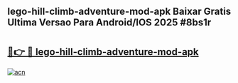 ## lego-hill-climb-adventure-mod-apk Baixar Gratis Ultima Versao Para Android/IOS 2025 #8bs1r

# <h2><a href="https://ainizakaria.my?title=lego-hill-climb-adventure-mod-apk&ref=20M">🔗👉 🔴 lego-hill-climb-adventure-mod-apk</a></h2>

[![acn](https://github.com/user-attachments/assets/0f9c940e-d8b0-45ae-aac7-cd30a18b3e1c)](https://ainizakaria.my?title=lego-hill-climb-adventure-mod-apk&ref=20M)

